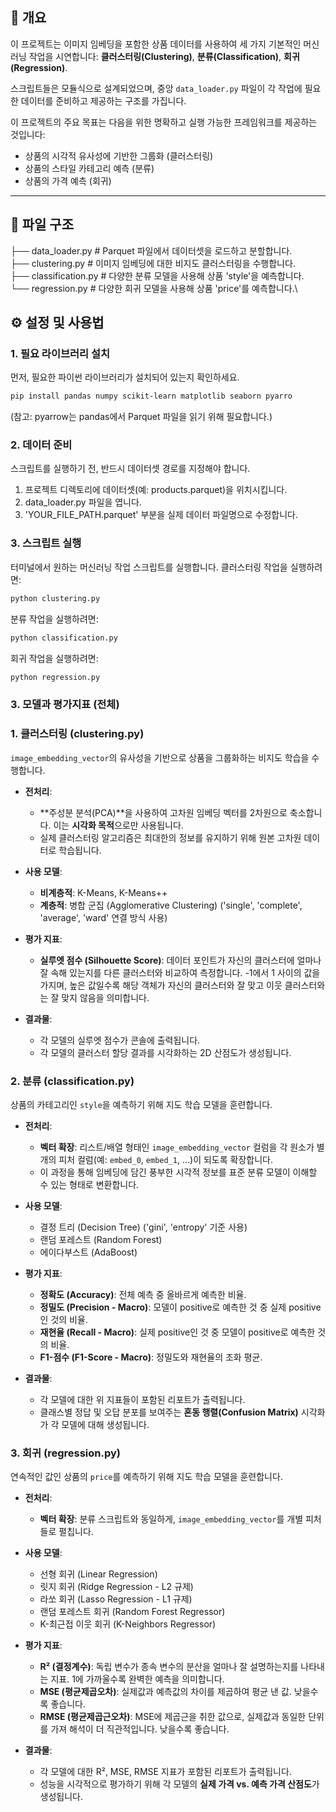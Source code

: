 ## 📝 개요
이 프로젝트는 이미지 임베딩을 포함한 상품 데이터를 사용하여 세 가지 기본적인 머신러닝 작업을 시연합니다: **클러스터링(Clustering)**, **분류(Classification)**, **회귀(Regression)**.

스크립트들은 모듈식으로 설계되었으며, 중앙 `data_loader.py` 파일이 각 작업에 필요한 데이터를 준비하고 제공하는 구조를 가집니다.

이 프로젝트의 주요 목표는 다음을 위한 명확하고 실행 가능한 프레임워크를 제공하는 것입니다:

- 상품의 시각적 유사성에 기반한 그룹화 (클러스터링)
- 상품의 스타일 카테고리 예측 (분류)
- 상품의 가격 예측 (회귀)

---

## 📁 파일 구조
├── data_loader.py    # Parquet 파일에서 데이터셋을 로드하고 분할합니다.\
├── clustering.py     # 이미지 임베딩에 대한 비지도 클러스터링을 수행합니다.\
├── classification.py # 다양한 분류 모델을 사용해 상품 'style'을 예측합니다.\
└── regression.py     # 다양한 회귀 모델을 사용해 상품 'price'를 예측합니다.\

## ⚙️ 설정 및 사용법
### 1. 필요 라이브러리 설치
먼저, 필요한 파이썬 라이브러리가 설치되어 있는지 확인하세요.
```bash
pip install pandas numpy scikit-learn matplotlib seaborn pyarro
```

(참고: pyarrow는 pandas에서 Parquet 파일을 읽기 위해 필요합니다.)
### 2. 데이터 준비
스크립트를 실행하기 전, 반드시 데이터셋 경로를 지정해야 합니다.
1. 프로젝트 디렉토리에 데이터셋(예: products.parquet)을 위치시킵니다.
2. data_loader.py 파일을 엽니다.
3. 'YOUR_FILE_PATH.parquet' 부분을 실제 데이터 파일명으로 수정합니다.

### 3. 스크립트 실행
터미널에서 원하는 머신러닝 작업 스크립트를 실행합니다.
클러스터링 작업을 실행하려면:
```bash
python clustering.py
```
분류 작업을 실행하려면:
```bash
python classification.py
```
회귀 작업을 실행하려면:
```bash
python regression.py
```

### **3. 모델과 평가지표 (전체)**
### 1. 클러스터링 (clustering.py)
`image_embedding_vector`의 유사성을 기반으로 상품을 그룹화하는 비지도 학습을 수행합니다.

- **전처리**:
    - **주성분 분석(PCA)**을 사용하여 고차원 임베딩 벡터를 2차원으로 축소합니다. 이는 **시각화 목적**으로만 사용됩니다.
    - 실제 클러스터링 알고리즘은 최대한의 정보를 유지하기 위해 원본 고차원 데이터로 학습됩니다.

- **사용 모델**:
    - **비계층적**: K-Means, K-Means++
    - **계층적**: 병합 군집 (Agglomerative Clustering) ('single', 'complete', 'average', 'ward' 연결 방식 사용)

- **평가 지표**:
    - **실루엣 점수 (Silhouette Score)**: 데이터 포인트가 자신의 클러스터에 얼마나 잘 속해 있는지를 다른 클러스터와 비교하여 측정합니다. -1에서 1 사이의 값을 가지며, 높은 값일수록 해당 객체가 자신의 클러스터와 잘 맞고 이웃 클러스터와는 잘 맞지 않음을 의미합니다.

- **결과물**:
    - 각 모델의 실루엣 점수가 콘솔에 출력됩니다.
    - 각 모델의 클러스터 할당 결과를 시각화하는 2D 산점도가 생성됩니다.

### 2. 분류 (classification.py)
상품의 카테고리인 `style`을 예측하기 위해 지도 학습 모델을 훈련합니다.

- **전처리**:
    - **벡터 확장**: 리스트/배열 형태인 `image_embedding_vector` 컬럼을 각 원소가 별개의 피처 컬럼(예: `embed_0`, `embed_1`, ...)이 되도록 확장합니다.
    - 이 과정을 통해 임베딩에 담긴 풍부한 시각적 정보를 표준 분류 모델이 이해할 수 있는 형태로 변환합니다.

- **사용 모델**:
    - 결정 트리 (Decision Tree) ('gini', 'entropy' 기준 사용)
    - 랜덤 포레스트 (Random Forest)
    - 에이다부스트 (AdaBoost)

- **평가 지표**:
    - **정확도 (Accuracy)**: 전체 예측 중 올바르게 예측한 비율.
    - **정밀도 (Precision - Macro)**: 모델이 positive로 예측한 것 중 실제 positive인 것의 비율.
    - **재현율 (Recall - Macro)**: 실제 positive인 것 중 모델이 positive로 예측한 것의 비율.
    - **F1-점수 (F1-Score - Macro)**: 정밀도와 재현율의 조화 평균.

- **결과물**:
    - 각 모델에 대한 위 지표들이 포함된 리포트가 출력됩니다.
    - 클래스별 정답 및 오답 분포를 보여주는 **혼동 행렬(Confusion Matrix)** 시각화가 각 모델에 대해 생성됩니다.

### 3. 회귀 (regression.py)
연속적인 값인 상품의 `price`를 예측하기 위해 지도 학습 모델을 훈련합니다.

- **전처리**:
    - **벡터 확장**: 분류 스크립트와 동일하게, `image_embedding_vector`를 개별 피처들로 펼칩니다.

- **사용 모델**:
    - 선형 회귀 (Linear Regression)
    - 릿지 회귀 (Ridge Regression - L2 규제)
    - 라쏘 회귀 (Lasso Regression - L1 규제)
    - 랜덤 포레스트 회귀 (Random Forest Regressor)
    - K-최근접 이웃 회귀 (K-Neighbors Regressor)

- **평가 지표**:
    - **R² (결정계수)**: 독립 변수가 종속 변수의 분산을 얼마나 잘 설명하는지를 나타내는 지표. 1에 가까울수록 완벽한 예측을 의미합니다.
    - **MSE (평균제곱오차)**: 실제값과 예측값의 차이를 제곱하여 평균 낸 값. 낮을수록 좋습니다.
    - **RMSE (평균제곱근오차)**: MSE에 제곱근을 취한 값으로, 실제값과 동일한 단위를 가져 해석이 더 직관적입니다. 낮을수록 좋습니다.

- **결과물**:
    - 각 모델에 대한 R², MSE, RMSE 지표가 포함된 리포트가 출력됩니다.
    - 성능을 시각적으로 평가하기 위해 각 모델의 **실제 가격 vs. 예측 가격 산점도**가 생성됩니다.
